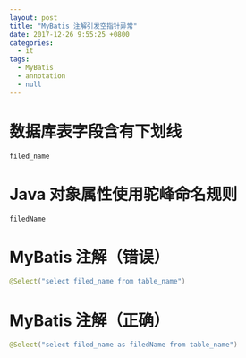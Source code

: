 ```yaml
---
layout: post
title: "MyBatis 注解引发空指针异常"
date: 2017-12-26 9:55:25 +0800
categories:
  - it
tags:
  - MyBatis
  - annotation
  - null
---
```


# 数据库表字段含有下划线
```
filed_name
```

# Java 对象属性使用驼峰命名规则
```
filedName
```

# MyBatis 注解（错误）
```java
@Select("select filed_name from table_name")
```

# MyBatis 注解（正确）
```java
@Select("select filed_name as filedName from table_name")
```

